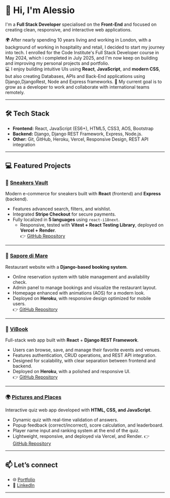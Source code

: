 # 👋 Hi, I'm Alessio

I'm a **Full Stack Developer** specialised on the **Front-End** and focused on creating clean, responsive, and interactive web applications.

🌍 After nearly spending 10 years living and working in London, with a background of working in hospitality and retail, I decided to start my journey into tech. I enrolled for the Code Institute's Full Stack Developer course in May 2024, which i completed in July 2025, and I'm now keep on building and improving my personal projects and portfolio.   
💻 I enjoy building intuitive UIs using **React**, **JavaScript**, and **modern CSS**, but also creating Databases, APIs and Back-End applications using Django,DjangoRest, Node and Express frameworks. 
🎯 My current goal is to grow as a developer to work and collaborate with international teams remotely.

---

## 🛠 Tech Stack

- **Frontend:** React, JavaScript (ES6+), HTML5, CSS3, AOS, Bootstrap
- **Backend:** Django, Django REST Framework, Express, Node.js.
- **Other:** Git, GitHub, Heroku, Vercel, Responsive Design, REST API integration

---

## 💻 Featured Projects

### 👟 [Sneakers Vault](https://sneakers-vault-jet.vercel.app)  
Modern e-commerce for sneakers built with **React** (frontend) and **Express** (backend).  
- Features advanced search, filters, and wishlist.  
- Integrated **Stripe Checkout** for secure payments.  
- Fully localized in **5 languages** using `react-i18next`.  
    - Responsive, tested with **Vitest + React Testing Library**, deployed on **Vercel + Render**.  
👉 [GitHub Repository](https://github.com/alelodato/sneakers-vault/tree/main/sneakers-vault)

---

### 🍝 [Sapore di Mare](https://sapore-di-mare-0503ed908911.herokuapp.com/)  
Restaurant website with a **Django-based booking system**.  
- Online reservation system with table management and availability check.  
- Admin panel to manage bookings and visualize the restaurant layout.  
- Homepage enhanced with animations (AOS) for a modern look.  
- Deployed on **Heroku**, with responsive design optimized for mobile users.  
👉 [GitHub Repository](https://github.com/alelodato/sapore-di-mare)

---

### 🪩 [ViBook](https://vibook-557c0bb75197.herokuapp.com)  
Full-stack web app built with **React** + **Django REST Framework**.  
- Users can browse, save, and manage their favorite events and venues.  
- Features authentication, CRUD operations, and REST API integration.  
- Designed for scalability, with clear separation between frontend and backend.  
- Deployed on **Heroku**, with a polished and responsive UI.  
👉 [GitHub Repository](https://github.com/alelodato/vibook)

---

### 🌍 [Pictures and Places](https://pictures-and-places.vercel.app)
Interactive quiz web app developed with **HTML, CSS, and JavaScript**.  
- Dynamic quiz with real-time validation of answers.  
- Popup feedback (correct/incorrect), score calculation, and leaderboard.  
- Player name input and ranking system at the end of the quiz.  
- Lightweight, responsive, and deployed via Vercel, and Render.
👉 [GitHub Repository](https://github.com/alelodato/Pictures-and-Places)
---

## 📫 Let’s connect

- 🌐 [Portfolio](https://www.alessiolodato.dev/)
- 💼 [LinkedIn](http://linkedin.com/in/alessio-lodato-0541411b8)

---